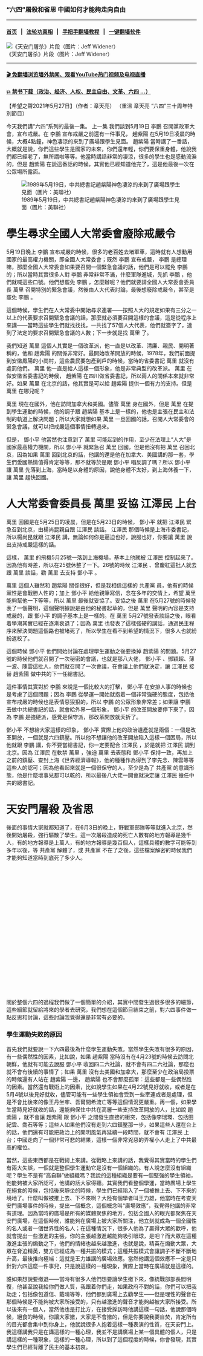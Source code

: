 ### “六四”屠殺和省思 中國如何才能夠走向自由
------------------------

#### [首页](https://github.com/gfw-breaker/banned-news3/blob/master/README.md) &nbsp;&nbsp;|&nbsp;&nbsp; [法轮功真相](https://github.com/begood0513/basic/blob/master/README.md)  &nbsp;&nbsp;|&nbsp;&nbsp; [手把手翻墙教程](https://github.com/gfw-breaker/guides/wiki)  &nbsp;&nbsp;|&nbsp;&nbsp; [一键翻墙软件](https://github.com/gfw-breaker/nogfw/blob/master/README.md)  



<div><img alt="《天安门屠杀》片段（图片：Jeff Widener）" src="https://img.soundofhope.org/2019/10/16-170.jpg"/>
<br/><figcaption class="caption">
 《天安门屠杀》片段（图片：Jeff Widener）
</figcaption></div><hr/>

#### [ 🎬  免翻墙浏览墙外禁闻、观看YouTube热门视频及电视直播](https://github.com/gfw-breaker/HelloWorld)

#### [ 💥  禁书下载（政治、经济、人权、民主自由、文革、六四 ...）](https://github.com/gfw-breaker/books/blob/master/README.md)

<div><div class="Content__Wrapper sc-1bvya0-0 grZQxZ">
 <p class="meta-top">
  <span class="meta">
   【希望之聲2021年5月27日】（作者：章天亮）
  </span>
  （重溫
  <ok href="/term/974?lang=b5">
   章天亮
  </ok>
  “六四“三十周年特別節目）
 </p>
 <p>
  今天我們講“六四”系列的最後一集。
  <ok href="https://www.soundofhope.org/post/309527">
   上一集
  </ok>
  我們談到5月19日
  <ok href="/term/7661?lang=b5">
   李鵬
  </ok>
  召開黨政軍大會，宣布戒嚴。在
  <ok href="/term/7661?lang=b5">
   李鵬
  </ok>
  宣布戒嚴之前還有一件事兒，
  <ok href="/term/4482?lang=b5">
   趙紫陽
  </ok>
  在5月19日凌晨的時候，大概4點鐘，神色凄涼的來到了廣場跟學生見面。
  <ok href="/term/4482?lang=b5">
   趙紫陽
  </ok>
  當時講了一番話，大概就是說，你們這些學生是國家的未來，你們還年輕，你們要保重身體，他說我們都已經老了，無所謂啦等等。他當時講話非常的凄涼，很多的學生也是感動流淚的，但是
  <ok href="/term/4482?lang=b5">
   趙紫陽
  </ok>
  在說這番話的時候，其實他已經知道他完了，這是他最後一次在公眾場所露面。
 </p>
 <figure class="OImage__StyledFigure-sc-1lfley0-0 hHSfVg">
  <img alt="1989年5月19日，中共總書記趙紫陽神色凄涼的來到了廣場跟學生見面（圖片：美聯社）" src="https://img.soundofhope.org/2021-05/zhao_ziyang_8964-800-1621379220990.png"/>
  <br/><figcaption>
   1989年5月19日，中共總書記趙紫陽神色凄涼的來到了廣場跟學生見面（圖片：美聯社）
  </figcaption>
 </figure>
 <h1>
  學生尋求全國人大常委會廢除戒嚴令
 </h1>
 <p>
  5月19日晚上
  <ok href="/term/7661?lang=b5">
   李鵬
  </ok>
  宣布戒嚴的時候，很多的老百姓去堵軍車，這時就有人想動用國家的最高權力機關，即全國人大常委會；既然
  <ok href="/term/7661?lang=b5">
   李鵬
  </ok>
  宣布戒嚴，
  <ok href="/term/7661?lang=b5">
   李鵬
  </ok>
  是總理嘛，那麼全國人大常委會如果要召開一個緊急會議的話，他們是可以罷免
  <ok href="/term/7661?lang=b5">
   李鵬
  </ok>
  的；所以當時其實很多人對
  <ok href="/term/7661?lang=b5">
   李鵬
  </ok>
  非常非常不滿，什麼軍隊進城，先抓
  <ok href="/term/7661?lang=b5">
   李鵬
  </ok>
  ，他們就喊這些口號。他們想罷免
  <ok href="/term/7661?lang=b5">
   李鵬
  </ok>
  ，怎麼辦呢？他們就要請全國人大常委會委員長
  <ok href="/term/18458?lang=b5">
   萬里
  </ok>
  召開特別的緊急會議，然後由人大代表討論，最後想廢除戒嚴令，甚至是罷免
  <ok href="/term/7661?lang=b5">
   李鵬
  </ok>
  。
 </p>
 <p>
  這個時候，學生們在人大常委中開始尋求連署——按照人大的規定如果有三分之一以上的代表要求召開緊急會議的話，那麼就必須要召開這樣的會議，這是從程序上來講——當時這些學生們就找找找，一共找了57個人大代表，他們就簽字了，達到了法定的要求召開緊急會議的人數；下一步就是找
  <ok href="/term/18458?lang=b5">
   萬里
  </ok>
  了。
 </p>
 <p>
  我們知道
  <ok href="/term/18458?lang=b5">
   萬里
  </ok>
  這個人其實是一個改革派，他一直是以改革、清廉、親民、開明著稱的，他和
  <ok href="/term/4482?lang=b5">
   趙紫陽
  </ok>
  的關係非常好。最開始改革開放的時候，1978年，我們前面提到安徽鳳陽的小崗村，這些農民要包產到戶的時候，當時的省委書記
  <ok href="/term/18458?lang=b5">
   萬里
  </ok>
  就沒有處罰他們。
  <ok href="/term/18458?lang=b5">
   萬里
  </ok>
  他一直是給人這樣一個形象，他是非常典型的改革派。
  <ok href="/term/18458?lang=b5">
   萬里
  </ok>
  在做安徽省委書記的時候，
  <ok href="/term/4482?lang=b5">
   趙紫陽
  </ok>
  在四川做省委書記，所以兩人的關係本來就非常好。如果
  <ok href="/term/18458?lang=b5">
   萬里
  </ok>
  在北京的話，他其實是可以給
  <ok href="/term/4482?lang=b5">
   趙紫陽
  </ok>
  提供一個有力的支持。但是
  <ok href="/term/18458?lang=b5">
   萬里
  </ok>
  在哪兒呢？
 </p>
 <p>
  <ok href="/term/18458?lang=b5">
   萬里
  </ok>
  現在在國外，他在訪問加拿大和美國。儘管
  <ok href="/term/18458?lang=b5">
   萬里
  </ok>
  身在國外，但是
  <ok href="/term/18458?lang=b5">
   萬里
  </ok>
  在提到學生運動的時候，他的調子跟
  <ok href="/term/4482?lang=b5">
   趙紫陽
  </ok>
  基本上是一樣的，他也是主張在民主和法制的軌道上解決問題；所以大家就想如果
  <ok href="/term/18458?lang=b5">
   萬里
  </ok>
  一旦回國的話，召開人大常委會的緊急會議，就可以把戒嚴這個事情扭轉過來。
 </p>
 <p>
  但是，
  <ok href="/term/1065?lang=b5">
   鄧小平
  </ok>
  他當然也注意到了
  <ok href="/term/18458?lang=b5">
   萬里
  </ok>
  可能起到的作用，至少在法理上“人大”是國家最高權力機關，所以
  <ok href="/term/1065?lang=b5">
   鄧小平
  </ok>
  就緊急召
  <ok href="/term/18458?lang=b5">
   萬里
  </ok>
  回國，但是他沒有把
  <ok href="/term/18458?lang=b5">
   萬里
  </ok>
  召回北京，因為如果
  <ok href="/term/18458?lang=b5">
   萬里
  </ok>
  回到北京的話，他講的還是他在加拿大、美國講的那一套，學生們愛國熱情值得肯定等等，那不就等於是跟
  <ok href="/term/1065?lang=b5">
   鄧小平
  </ok>
  唱反調了嗎？所以
  <ok href="/term/1065?lang=b5">
   鄧小平
  </ok>
  讓
  <ok href="/term/18458?lang=b5">
   萬里
  </ok>
  先落到上海，當時是以身體的原因，說他身體不太好，到上海休養一下，讓
  <ok href="/term/18458?lang=b5">
   萬里
  </ok>
  趕快回國。
 </p>
 <h1>
  人大常委會委員長
  <ok href="/term/18458?lang=b5">
   萬里
  </ok>
  妥協
  <ok href="/term/1250?lang=b5">
   江澤民
  </ok>
  上台
 </h1>
 <p>
  <ok href="/term/18458?lang=b5">
   萬里
  </ok>
  回國是在5月25日的凌晨，但是在5月23日的時候，
  <ok href="/term/1065?lang=b5">
   鄧小平
  </ok>
  就把
  <ok href="/term/1250?lang=b5">
   江澤民
  </ok>
  緊急召到北京，由楊尚昆親自跟
  <ok href="/term/1250?lang=b5">
   江澤民
  </ok>
  談話。
  <ok href="/term/1250?lang=b5">
   江澤民
  </ok>
  那個時候是上海市委書記，所以楊尚昆就跟
  <ok href="/term/1250?lang=b5">
   江澤民
  </ok>
  講，無論如何你是逼迫也好，說服也好，你要讓
  <ok href="/term/18458?lang=b5">
   萬里
  </ok>
  說出支持戒嚴這樣的話。
 </p>
 <p>
  這樣，
  <ok href="/term/18458?lang=b5">
   萬里
  </ok>
  的飛機5月25號一落到上海機場，基本上他就被
  <ok href="/term/1250?lang=b5">
   江澤民
  </ok>
  控制起來了。因為他有時差，所以在25號休整了一下。26號的時候
  <ok href="/term/1250?lang=b5">
   江澤民
  </ok>
  、曾慶紅這批人就去跟
  <ok href="/term/18458?lang=b5">
   萬里
  </ok>
  談話，勸
  <ok href="/term/18458?lang=b5">
   萬里
  </ok>
  去支持
  <ok href="/term/1065?lang=b5">
   鄧小平
  </ok>
  。
 </p>
 <p>
  <ok href="/term/18458?lang=b5">
   萬里
  </ok>
  這個人雖然和
  <ok href="/term/4482?lang=b5">
   趙紫陽
  </ok>
  關係很好，但是我相信這樣的
  <ok href="/term/970?lang=b5">
   共產黨
  </ok>
  員，他有的時候黨性是會戰勝人性的；加上
  <ok href="/term/1065?lang=b5">
   鄧小平
  </ok>
  給他親筆寫信，念在多年的交情上，希望
  <ok href="/term/18458?lang=b5">
   萬里
  </ok>
  能夠幫他一下等等，所以
  <ok href="/term/18458?lang=b5">
   萬里
  </ok>
  最後就妥協了。妥協之後
  <ok href="/term/18458?lang=b5">
   萬里
  </ok>
  在5月27號的時候發表了一個聲明，這個聲明據說是由他的秘書起草的，但是
  <ok href="/term/18458?lang=b5">
   萬里
  </ok>
  聲明的內容是支持戒嚴的，跟
  <ok href="/term/1065?lang=b5">
   鄧小平
  </ok>
  的調子基本上是一樣的。在
  <ok href="/term/18458?lang=b5">
   萬里
  </ok>
  5月27號發表談話之後，眼看着學潮其實已經在逐漸衰退了；因為
  <ok href="/term/18458?lang=b5">
   萬里
  </ok>
  也發表了這樣強硬的講話，通過民主程序來解決問題這個路也被堵死了，所以學生在看不到希望的情況下，很多人也就紛紛返校了。
 </p>
 <p>
  這個時候
  <ok href="/term/1065?lang=b5">
   鄧小平
  </ok>
  他們開始討論在處理學生運動之後要換掉
  <ok href="/term/4482?lang=b5">
   趙紫陽
  </ok>
  的問題。5月27號的時候他們就召開了一次秘密的會議，也就是那八大佬，
  <ok href="/term/1065?lang=b5">
   鄧小平
  </ok>
  、鄧穎超、薄一波、陳雲這批人，他們就召開了一次會議，在會議上他們就決定，讓
  <ok href="/term/1250?lang=b5">
   江澤民
  </ok>
  接替
  <ok href="/term/4482?lang=b5">
   趙紫陽
  </ok>
  做中共的下一任總書記。
 </p>
 <p>
  這件事情其實對於
  <ok href="/term/7661?lang=b5">
   李鵬
  </ok>
  來說是一個比較大的打擊，
  <ok href="/term/1065?lang=b5">
   鄧小平
  </ok>
  在安排人事的時候也是考慮了這個問題；因為
  <ok href="/term/7661?lang=b5">
   李鵬
  </ok>
  從學運一開始就抱着一個非常強硬的態度，包括他宣布戒嚴的時候也是表情惡狠狠的，所以
  <ok href="/term/7661?lang=b5">
   李鵬
  </ok>
  的公眾形象非常差；如果讓
  <ok href="/term/7661?lang=b5">
   李鵬
  </ok>
  去做中共總書記的話，就會給外界一個形象，
  <ok href="/term/1065?lang=b5">
   鄧小平
  </ok>
  的改革開放要停下來了，因為
  <ok href="/term/7661?lang=b5">
   李鵬
  </ok>
  是強硬派，感覺是保守派，那改革開放就夭折了。
 </p>
 <p>
  <ok href="/term/1065?lang=b5">
   鄧小平
  </ok>
  不想給大家這樣的印象，
  <ok href="/term/1065?lang=b5">
   鄧小平
  </ok>
  實際上他的政治遺產就是兩個：一個是改革開放，一個就是六四鎮壓。所以他不想讓他的改革開放陷入這樣一個困局，所以他就跟
  <ok href="/term/7661?lang=b5">
   李鵬
  </ok>
  講，你不要當總書記，你一定要配合
  <ok href="/term/1250?lang=b5">
   江澤民
  </ok>
  ，於是就把
  <ok href="/term/1250?lang=b5">
   江澤民
  </ok>
  調到北京。因為
  <ok href="/term/1250?lang=b5">
   江澤民
  </ok>
  在軟禁
  <ok href="/term/18458?lang=b5">
   萬里
  </ok>
  ，強迫
  <ok href="/term/18458?lang=b5">
   萬里
  </ok>
  去表態和
  <ok href="/term/1065?lang=b5">
   鄧小平
  </ok>
  保持一致，再加上之前的鎮壓、查封上海《世界經濟導報》，他的種種作為得到了李先念、陳雲等等這些人的認可；因為他看起來就是一個很保守的人，至少是為了
  <ok href="/term/970?lang=b5">
   共產黨
  </ok>
  的意識形態，他是什麼壞事兒都可以乾的，所以最後八大佬一開會就決定讓
  <ok href="/term/1250?lang=b5">
   江澤民
  </ok>
  擔任中共的總書記。
 </p>
 <h1>
  <ok href="/term/124570?lang=b5">
   天安門屠殺
  </ok>
  及省思
 </h1>
 <p>
  後面的事情大家就都知道了，在6月3日的晚上，野戰軍部隊等等就進入北京，然後開始屠殺，強行驅散了學生。這一次屠殺造成的死亡人數有的地方報導是幾千人，有的地方報導是上萬人，有的地方報導是幾百個人，這樣具體的數字可能等到多年以後，等
  <ok href="/term/970?lang=b5">
   共產黨
  </ok>
  解體了，或
  <ok href="/term/970?lang=b5">
   共產黨
  </ok>
  不在了之後，這些檔案解密的時候我們才能夠知道當時到底死了多少人。
 </p>
 <div class="soh-embed">
  <div class="soh-embed-inner">
   <div class="iframely-embed" style="max-width: 640px;">
    <div class="iframely-responsive" style="padding-bottom: 66.335%;">
    </div>
   </div>
  </div>
 </div>
 <p>
  關於整個六四的過程我們做了一個簡單的介紹，其實中間發生過很多很多的細節，這些細節就留給將來的學者去研究，我們想在這個節目結束之前，對六四事件做一點反思和討論，這些討論我覺得還是非常有必要的。
 </p>
 <h3>
  學生運動失敗的原因
 </h3>
 <p>
  首先我們就要說一下六四最後為什麼學生運動失敗。當然學生失敗有很多的原因，有一些偶然性的因素，比如說，如果
  <ok href="/term/4482?lang=b5">
   趙紫陽
  </ok>
  當時沒有在4月23號的時候去訪問北朝鮮，他就有可能去說服
  <ok href="/term/1065?lang=b5">
   鄧小平
  </ok>
  收回四二六社論，就不會有四二六社論，那麼也就不會有後續的事情了；如果
  <ok href="/term/18458?lang=b5">
   萬里
  </ok>
  沒有去美國和加拿大，那麼至少在政治局投票的時候還有人站在
  <ok href="/term/4482?lang=b5">
   趙紫陽
  </ok>
  一邊，
  <ok href="/term/4482?lang=b5">
   趙紫陽
  </ok>
  也不會那麼孤單：這些都是一些偶然性的因素。當然還有戰術上的因素，比如說學生如果在4月22號見好就收，或者是在5月4號以後見好就收，儘管可能有一些學生領袖會受到一些牽連或者是處理，但是不會比後來的像王丹坐牢、吾爾開希流亡等等這個情況更嚴重。再一個，如果學生當時見好就收的話，還能夠保住中共在高層一些支持改革開放的人，比如說
  <ok href="/term/4482?lang=b5">
   趙紫陽
  </ok>
  ，就不會讓
  <ok href="/term/4482?lang=b5">
   趙紫陽
  </ok>
  跟
  <ok href="/term/1065?lang=b5">
   鄧小平
  </ok>
  之間發生直接的衝突，包括像李瑞環、包括田紀雲、喬石等等；這些人如果他們沒有走到六四鎮壓那一步，如果這些人還在台上的話，他們還有可能把政治上的開明風氣再延續一段時間，就不會有
  <ok href="/term/1250?lang=b5">
   江澤民
  </ok>
  上台；中國走向了一個非常可悲的結果，這樣一個非常兇惡的弄權小人走上了中共最高的權位。
 </p>
 <p>
  當然，這些東西都是在戰術上來講。從戰略上來講的話，我覺得其實當時的學生們有兩大失誤，一個就是整個學生運動它是沒有一個組織的。有人說怎麼沒有組織呢？學生不是有“高自聯”做組織嗎？我說的這種組織是要有一個堅強的學生領袖，他能夠被大家所認可，他講的話大家得聽。其實我們看整個學運，當時廣場上學生在絕食的時候，包括後來靜坐的時候，學生們已經陷入了一個被推上去、下不來的境地了。什麼叫做被推上去、下不來啊？大陸有個學者叫王力雄，他當時在考查天安門廣場事件的時候，提出一個概念，這個概念叫“廣場效應”，我覺得他講的非常有道理。因為當時的廣場是所有的媒體聚焦的地方，包括全國人的眼光都聚焦在天安門廣場，在這個時候，誰能夠在廣場上被大家所關注，他立刻就成為一個全國性的名人或者一個世界性的名人；在這種情況下，很多人他為了贏得大眾的歡呼，他就會提出一些激進的主張，你的主張越激進越能夠吸引眼球，是吧？而大眾在這種激進主張的煽動之下，他們的情緒也越來越激進，也就是說，精英在煽動大眾，大眾在脅迫精英，雙方已經成為一種共振的模式；這種共振模式會讓調子不斷不斷地升高，最後推向極端：這就是王力雄講的廣場效應。當然他講這個效應不一定是只針對六四這麼一件事兒，只是說這樣的一種現象，實際上當時在廣場就是這樣的。
 </p>
 <p>
  誰如果想說要撤退——當時有很多人他們想要讓學生撤下來，像統戰部部長閻明復，他甚至說我給你們做人質，我跟着你們走，如果政府不對的話，你們可以把我劫走；包括像包遵信、戴晴等等，他們都到廣場上去勸學生——但是理性的聲音在那個時候是不能夠被大家所接受的，只有越激進的聲音才能夠越被大家所接受。所以後來有一個人，當然他也是打比方，在接受採訪時他講這樣一句話，他說那個時候，絕食的時候，你讓大家撤，大家是不會撤的，但是你要說我要自焚，肯定所有的目光都會集中到你身上，他就說很多人抱着這樣一種表演的性質，在天安門上。我這樣講我只是在講這樣的一種心理，我並不是講廣場上某一個具體的個人，只是講這樣的一種現象，這樣的一種心理，所以到了這個程度的時候，你會發現，其實學生們已經背離了民主的基本初衷。
 </p>
 <div class="soh-embed">
  <div class="soh-embed-inner">
   <div class="iframely-embed" style="max-width: 640px;">
    <div class="iframely-responsive" style="padding-bottom: 73.2118%;">
    </div>
   </div>
  </div>
 </div>
 <p>
  很多人覺得民主不就是大多數人做主嘛，其實不是，這是對民主的一個重大的誤解。民主是大眾的選舉，選出一個人來替大家做主。比如說美國它是一個民主制度，大家選出了川普作為總統，這個時候川普就要做決定了，比如說，川普決定要不要建牆，要不要給墨西哥產品加關稅，川普決定要不要對某個國家進行宣戰，川普決定要不要任命某一個人做最高法院的大法官等等，這就是民主。民主實際上是一個授權的過程，是授權一個人來做決定的過程；但是做決定的是你授權的那個人，而不是說所有的事情都要大眾決定；如果所有的事都要大眾來做決定的話，還選一個總統幹什麼呀，是吧？所以，這就是當時學生們對民主一個重大的誤解。
 </p>
 <p>
  最後到什麼程度呢？當坦克和機槍已經包圍了天安門廣場的時候，到底要不要撤退？這個時候竟然沒有一個領袖能夠說服學生撤退。
 </p>
 <p>
  那學生是怎麼撤的呢？把學生分為兩撥：一撥人喊，如果要撤退的話，你們就喊“撤”；另一波人要不想撤的話，你們就喊“不撤”。兩邊兒喊看誰聲音大，這不是民主，這是民粹啊！所以如果學生的領袖們不懂民主只懂民粹的話，事事都要大眾決定而不是自己決定，而且他也沒有在學生中間形成那種領袖的權威，他做了決定也沒有人聽的話，這根本就不是民主。所以這就是學生對民主本身的不認識，造成整個這個事件一步一步被推到了那個極端。
 </p>
 <p>
  當然，我這麼講，我並不是說
  <ok href="/term/970?lang=b5">
   共產黨
  </ok>
  做的是對的，我只是講，學生如果當時能夠更成熟一點，做的更好一點的話，可能不會是這樣一個最壞的結果。那麼這是在戰略上的一個重大的失誤。當然它跟整個社會各界的聯繫也不夠，其實當時社會各界對學生運動只是採取了一種旁觀和聲援的態度，最多是歡呼喝彩，但是我們沒有看到大規模的工人罷工，商人罷市等等，全國範圍的這樣的運動幾乎沒有出現。所以說實際上當時學生對社會各界的啟蒙也是不夠的。
 </p>
 <p>
  那麼還有一個更加重大的戰略的錯誤，就是學生這次學潮運動它是以肯定
  <ok href="/term/970?lang=b5">
   共產黨
  </ok>
  的領導為前提的。當然
  <ok href="/term/970?lang=b5">
   共產黨
  </ok>
  認為你在挑戰我的領導，實際上學生們包括“四二七遊行”的時候都打出過擁護
  <ok href="/term/970?lang=b5">
   共產黨
  </ok>
  這樣的口號，然後你要跟
  <ok href="/term/970?lang=b5">
   共產黨
  </ok>
  對話，你要跟
  <ok href="/term/970?lang=b5">
   共產黨
  </ok>
  的高層對話，要求
  <ok href="/term/970?lang=b5">
   共產黨
  </ok>
  收回社論等等，這都是以承認
  <ok href="/term/970?lang=b5">
   共產黨
  </ok>
  合法性為前提的，這就是為什麼
  <ok href="/term/970?lang=b5">
   共產黨
  </ok>
  最後鎮壓你。你不是承認我的權力嗎？那我就鎮壓你，所以這跟後來蘇聯、東歐的
  <ok href="/term/970?lang=b5">
   共產黨
  </ok>
  解體是完全不一樣的。
 </p>
 <div class="soh-embed">
  <div class="soh-embed-inner">
   <div class="iframely-embed" style="max-width: 640px;">
    <div class="iframely-responsive" style="padding-bottom: 96.2464%;">
    </div>
   </div>
  </div>
 </div>
 <p>
  就在1989年的6月4號，也就是六四開槍的同一天，在波蘭舉行了第一次大選。在這次大選中，團結工會獲勝，
  <ok href="/term/970?lang=b5">
   共產黨
  </ok>
  退出歷史舞台，波蘭成為東歐第一個民主化的國家。而中國這邊是機槍坦克，是血與火。所以我們要看到學生對當時
  <ok href="/term/970?lang=b5">
   共產黨
  </ok>
  的認識不足，這是一個非常非常嚴重的問題。
 </p>
 <p>
  其實一直到2000年初的時候，就是過了2000年的時候，大家對
  <ok href="/term/970?lang=b5">
   共產黨
  </ok>
  仍然抱着一種改良的心態，很多人還是希望
  <ok href="/term/970?lang=b5">
   共產黨
  </ok>
  自己變好。真正能夠達到對
  <ok href="/term/970?lang=b5">
   共產黨
  </ok>
  徹底的否定，真正能夠達到對全民的啟蒙，甚至是全民的參與，去解體
  <ok href="/term/970?lang=b5">
   共產黨
  </ok>
  ，這個是從2004年的時候，大紀元時報發表《
  <ok href="/term/10278?lang=b5">
   九評共產黨
  </ok>
  》開始，這才是真正地把
  <ok href="/term/970?lang=b5">
   共產黨
  </ok>
  做了一個徹底的揭露，讓老百姓放棄了對
  <ok href="/term/970?lang=b5">
   共產黨
  </ok>
  的幻想。
 </p>
 <div class="soh-embed">
  <div class="soh-embed-inner">
   <div class="iframely-embed" style="max-width: 640px;">
    <div class="iframely-responsive" style="padding-bottom: 110.5217%;">
    </div>
   </div>
  </div>
 </div>
 <h3>
  為什麼
  <ok href="/term/544019?lang=b5">
   海外民運
  </ok>
  越來越萎縮？
 </h3>
 <p>
  那麼我還想再談一個問題。在六四之後，我們看到
  <ok href="/term/544019?lang=b5">
   海外民運
  </ok>
  的勢力是越來越萎縮。當時在六四之後海外有聲勢浩大的抗議活動，但是後來越來越萎縮。現在每到六四的時候，六四三十周年你再看美國，當年比如說幾千人的遊行，現在可能只有幾十個人，或者是一兩百個人舉行集會在紀念六四。為什麼
  <ok href="/term/544019?lang=b5">
   海外民運
  </ok>
  越來越萎縮？為什麼很多年輕人他們不再加入這樣的行動？
 </p>
 <p>
  我覺得這裡邊有一個比較重要的原因，就是海外的民運它是把民主作為一個目標去追求，它不是把民主作為一個手段，而是把民主作為一個目標。這兩個之間有什麼區別呢？因為民主如果作為一種目標的話，它講的是什麼呢？它講的是妥協，講的是協商，講的是利益之間的勾兌，就是說利益上你拿多少我拿多少，我們最後達成一個平衡。如果你要把民主作為目標的話，你就會盯着這些東西看。那麼既然民主是講協商和妥協的，那我為什麼不跟
  <ok href="/term/970?lang=b5">
   共產黨
  </ok>
  妥協呢？是吧。所以很多海外的民運——當然它有很多
  <ok href="/term/970?lang=b5">
   共產黨
  </ok>
  的特務摻進來，搗亂，這樣的因素確實存在——那也有很多人就覺得，好，既然我追求民主是為了分配利益，那現在中國老百姓又過的不錯，那麼
  <ok href="/term/970?lang=b5">
   共產黨
  </ok>
  看起來好象是能夠造成現在這樣一個局面的原因，那麼我為什麼不去跟
  <ok href="/term/970?lang=b5">
   共產黨
  </ok>
  討論呢，為什麼不去跟
  <ok href="/term/970?lang=b5">
   共產黨
  </ok>
  協商和妥協呢？所以很多人在這樣的情況下他們就放棄了民主，他們覺得沒有這個東西我們也一樣可以把利益分配好，那麼這些人他們就投奔
  <ok href="/term/970?lang=b5">
   共產黨
  </ok>
  去了，這是一個很主要的原因。
 </p>
 <h3>
  “六四”開槍之後的後果
 </h3>
 <p>
  第二個問題我想講一下就是六四開槍之後的後果。六四開槍之後，
  <ok href="/term/970?lang=b5">
   共產黨
  </ok>
  在六四周年的時候發表了一篇社論，叫做《穩定壓倒一切》。這句話後來就成了整個中國一個重要的口號，一直到今天還在喊穩定壓倒一切，從此中共就開啟了一種叫做“維穩”的模式。在中共長期的宣傳中，很多人認為穩定是最高的價值，至於說什麼公平，什麼公正、開放、自由等等都要為穩定讓路，認為只有穩定才能夠發展經濟，所以穩定就是一個最高的價值。
 </p>
 <p>
  為了維持這樣的穩定，
  <ok href="/term/970?lang=b5">
   共產黨
  </ok>
  做了一個調整，它的調整基本上就是一種贖買策略，就是用經濟發展來收買百姓的民心，然後用很多的錢收買知識份子，給他們很高的待遇，讓他們來維護這個體制，讓很多人有這樣的機會，讓官員去貪污腐敗，讓他們能夠賺到錢。所以
  <ok href="/term/970?lang=b5">
   共產黨
  </ok>
  在六四之後，基本上在它的共產主義意識形態破產之後，它能夠維繫統治的唯一的手段，軟性的手段、重要的手段，就是錢；它通過這種收買的方式，去收買政治精英、經濟精英和文化精英，然後把他們形成一個鐵三角，穩固的支撐起這個體制。當然這個體制本身就是以欺騙為目地的，它通過各種各樣的知識份子編造理論去欺騙百姓。它的另一隻手就是高壓維穩，就是
  <ok href="/term/970?lang=b5">
   共產黨
  </ok>
  開啟的這樣一種維穩的模式。
 </p>
 <div class="soh-embed">
  <div class="soh-embed-inner">
   <div class="iframely-embed" style="max-width: 640px;">
    <div class="iframely-responsive" style="padding-bottom: 66.4982%;">
    </div>
   </div>
  </div>
 </div>
 <p>
  當然
  <ok href="/term/970?lang=b5">
   共產黨
  </ok>
  用這種經濟贖買的方式，說希望讓大家通過過好日子的方式，能夠對它做的壞事兒睜一隻眼、閉一隻眼，現在其實也很難維繫了。因為既然經濟發展是你唯一的合法性來源，如果在中美貿易戰的背景下，中國經濟下滑的時候，你的合法性就在流失；而且現在很多貪官也不是說你給我錢，我就可以在你的體制中繼續為你服務，你給我錢，我也想辦法跑到一個更安全的地方去，跑到國外去，所以現在中國出現很多裸官。中共現在用經濟來維繫、來贖買社會各界的支持，這條路基本上也是走不下去了。而且現在
  <ok href="/term/970?lang=b5">
   共產黨
  </ok>
  在穩定壓倒一切的情況下，它在國內積累的社會矛盾越來越多，所以很多貪官他們看到這個情況，他們也覺得留在國內是不安全的。
 </p>
 <h1>
  中國如何才能夠走向自由
 </h1>
 <p>
  最後我們想談一下中國如何才能走向自由。我們前面分析了一下六四失敗的原因，這個學潮為什麼失敗，戰略上的、戰術上的，包括一些偶然性的因素造成了它的失敗。那麼我們也想談一下，什麼樣的人才能夠帶領中國走向自由。
 </p>
 <p>
  我們在以前曾經提到過，自由是一種價值，很多人願意為了這樣的價值去犧牲生命的，所謂“不自由，毋寧死”；但是在另外一方面，很多人又抱着一種“好死不如賴活着”這樣一種想法，為什麼呢？因為自由它又是一種公共品，這個自由你要去爭取它，你就要付出相應的代價。有些人他可能選擇做一個看客，做一個搭便車的人：你們要想爭取自由，你們願意去付出代價，你們就去做，我也不去做，我也不付這個代價，但是當你們一旦爭取到自由的時候，自由也會降臨在我的身上。所以這就成為一個很困難的情況，就說很多人他不願意為自由付這個代價，他又指望自由能夠從天而降，這種事情是不可能的；那麼也就必須得找到這樣一批人，他們願意為了自由去支付這個代價。也就是說，這批人必須是有理想的人，同時這一批人他要是一群有理性的人。我們前面提到過王力雄講的“廣場效應”，如果整個社會的人，他被一種情緒所主導，被一種激情所主導的時候，這種激情通常來說是不會長久的。一旦隨着時間的流逝，或者說是看不到希望的情況下，這樣的激情就會消失，所以如果想爭取自由的話，需要有一批人，他們是理性的，他們認為自由是一種值得追求的價值，甚至為此付出犧牲也在所不惜。
 </p>
 <p>
  實際上我們看一看中國大陸的現狀，中共在奪取政權之後的七十年，不管是鎮壓哪一個團體，它通常用不了三天就會把它鎮壓下去，包括當時天安門百萬人大遊行支持學生，這個機槍一開，坦克一開上來，整個運動就風流雲散了，支持不了三天。這也包括中共想打擊它內部的那些人，包括國家主席、軍委副主席，它要想打倒誰的話，也用不過三天的。在中共七十年執政的歷史上只有一個團體，中共不說三天，它二十年都沒有鎮壓下去，這就是法輪功群體。
 </p>
 <div class="soh-embed">
  <div class="soh-embed-inner">
   <div class="iframely-embed" style="max-width: 640px;">
    <div class="iframely-responsive" style="padding-bottom: 71.0934%;">
    </div>
   </div>
  </div>
 </div>
 <p>
  在這樣一個群體中，我們看到一種非常堅韌、非常持久的精神，特別是在2004年《
  <ok href="/term/10278?lang=b5">
   九評共產黨
  </ok>
  》發表之後，很多法輪功學員通過勸人退出黨、團、（少先）隊這樣的方式，讓人在心理上、在他的意識形態上離開
  <ok href="/term/970?lang=b5">
   共產黨
  </ok>
  。而且在這個過程中不管法輪功學員受到多大的打擊，受到多麼殘酷的鎮壓，法輪功學員還在堅持，因為他們所追求的並不是一種世間的利益，他們追求的是他們的信仰，就是對“真、善、忍”的信仰。儘管他們搞的並不是一個政治運動，因為他們只是想有自己的信仰自由，但是在客觀上，卻是唯一一個沒有被
  <ok href="/term/970?lang=b5">
   共產黨
  </ok>
  鎮壓下去的群體，而且他們現在所做的事情，或者說我們現在所做的事情，也是在通過一種和平的方式去解體中共。
 </p>
 <p>
  我們知道只有這種信仰的價值它是最持久的，它的力量也是最堅韌的，對於信仰團體來說，像基督徒曾經被迫害300年，基督徒都沒有放棄。所以法輪功學員現在也處在這樣的一種境遇，雖然被迫害，但是他們不會放棄。一個信仰團體在被鎮壓的時候，它可以被鎮壓二十年、一百年、三百年，看不到希望他們還會堅持。
 </p>
 <p>
  他們失敗了一百次，他們會站起來一百零一次。但是
  <ok href="/term/970?lang=b5">
   共產黨
  </ok>
  這樣的一個邪教集團，這樣的一個犯罪集團，這樣一個由利益粘合的集團，它只要失敗一次，它就會徹底的失敗。所以對
  <ok href="/term/970?lang=b5">
   共產黨
  </ok>
  的抗爭，我想，理性、堅韌，能夠為一個價值勇於犧牲，只有這樣的團體才能夠最終導致中共的解體。
 </p>
 <p>
  這就是我們對六四的一個總結。整個六四系列我們就全部講完了，感謝大家！
 </p>
 <div class="soh-embed">
  <div class="soh-embed-inner">
   <div class="iframely-embed">
    <div class="iframely-responsive">
    </div>
   </div>
  </div>
 </div>
 <p>
  請點擊閱讀【
  <ok href="https://www.soundofhope.org/term/541382">
   章天亮講六四
  </ok>
  】全系列文章。
 </p>
 <p class="meta-btm">
  責任編輯：文思敏
 </p>
 <p class="meta-btm">
  希望之聲版權所有，未經希望之聲書面允許，不得轉載，違者必究。
 </p>
</div>
</div>
<hr/>
手机上长按并复制下列链接或二维码分享本文章：<br/>
https://github.com/gfw-breaker/banned-news3/blob/master/pages/soh4/309530?lang=b5.md <br/>
<a href='https://github.com/gfw-breaker/banned-news3/blob/master/pages/soh4/309530?lang=b5.md'><img src='https://github.com/gfw-breaker/banned-news3/blob/master/pages/soh4/309530?lang=b5.md.png'/></a> <br/>
原文地址（需翻墙访问）：https://www.soundofhope.org/post/309530?lang=b5


------------------------
#### [首页](https://github.com/gfw-breaker/banned-news3/blob/master/README.md) &nbsp;|&nbsp; [一键翻墙软件](https://github.com/gfw-breaker/nogfw/blob/master/README.md) &nbsp;| [《九评共产党》](https://github.com/gfw-breaker/9ping.md/blob/master/README.md#九评之一评共产党是什么) | [《解体党文化》](https://github.com/gfw-breaker/jtdwh.md/blob/master/README.md) | [《共产主义的终极目的》](https://github.com/gfw-breaker/gczydzjmd.md/blob/master/README.md)


<img src='http://gfw-breaker.win/banned-news3/pages/soh4/309530?lang=b5.md' width='0px' height='0px'/>